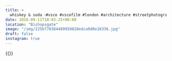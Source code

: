 ```yaml
---
title: >
  whiskey & soda 💧#vsco #vscofilm #london #architecture #streetphotography #night
date: 2016-09-11T10:03:25+00:00
location: "Bishopsgate"
image: "/img/225b770384489950828edca0d0e18336.jpg"
draft: false
instagram: true
---
```


{{<photo src="/img/225b770384489950828edca0d0e18336.jpg">}}
